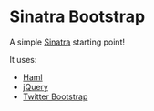 Sinatra Bootstrap
====

A simple [Sinatra](http://www.sinatrarb.com/) starting point!

It uses:
- [Haml](http://haml-lang.com/)
- [jQuery](http://jquery.com/)
- [Twitter Bootstrap](http://twitter.github.com/bootstrap/)
